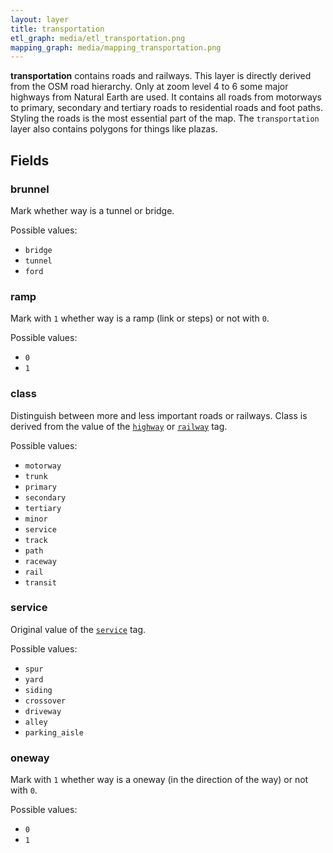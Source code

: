 ```yaml
---
layout: layer
title: transportation
etl_graph: media/etl_transportation.png
mapping_graph: media/mapping_transportation.png
---
```

**transportation** contains roads and railways.
This layer is directly derived from the OSM road hierarchy.
Only at zoom level 4 to 6 some major highways from Natural Earth
are used.
It contains all roads from motorways to primary, secondary and
tertiary roads to residential roads and
foot paths. Styling the roads is the most essential part of the map.
The `transportation` layer also contains polygons for things like plazas.
## Fields

### brunnel

Mark whether way is a tunnel or bridge.

Possible values:

- `bridge`
- `tunnel`
- `ford`

### ramp

Mark with `1` whether way is a ramp (link or steps)
or not with `0`.

Possible values:

- `0`
- `1`

### class

Distinguish between more and less important roads or railways.
Class is derived from the value of the
[`highway`](http://wiki.openstreetmap.org/wiki/Key:highway) or
[`railway`](http://wiki.openstreetmap.org/wiki/Key:railway) tag.

Possible values:

- `motorway`
- `trunk`
- `primary`
- `secondary`
- `tertiary`
- `minor`
- `service`
- `track`
- `path`
- `raceway`
- `rail`
- `transit`

### service

Original value of the [`service`](http://wiki.openstreetmap.org/wiki/Key:service) tag.

Possible values:

- `spur`
- `yard`
- `siding`
- `crossover`
- `driveway`
- `alley`
- `parking_aisle`

### oneway

Mark with `1` whether way is a oneway (in the direction of the way)
or not with `0`.

Possible values:

- `0`
- `1`




